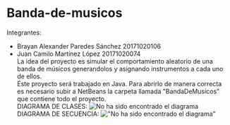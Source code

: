 # Banda-de-musicos
Integrantes:<br>
- Brayan Alexander Paredes Sánchez 20171020106<br>
- Juan Camilo Martínez López       20171020074<br>
La idea del proyecto es simular el comportamiento aleatorio de una banda de músicos generandolos y asignando instrumentos a cada uno de ellos. <br>
Éste proyecto será trabajado en Java. Para abrirlo de manera correcta es necesario subir a NetBeans la carpeta llamada "BandaDeMusicos" que contiene todo el proyecto.<br>
DIAGRAMA DE CLASES:
![No ha sido encontrado el diagrama](https://github.com/brayanpasa99/Banda-de-musicos/blob/master/BandaDeMusicos%20C.jpeg)<br>
DIAGRAMA DE SECUENCIA:
!["No ha sido encontrado el diagrama"](https://drive.google.com/open?id=17pFmjvY1AfBNMfz40WEZrZvye-702PIM)
